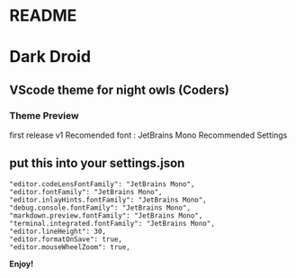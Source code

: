 # README

# Dark Droid

## VScode theme for night owls (Coders)

### Theme Preview

first release v1
Recomended font : JetBrains Mono
Recommended Settings

## put this into your settings.json

    "editor.codeLensFontFamily": "JetBrains Mono",
    "editor.fontFamily": "JetBrains Mono",
    "editor.inlayHints.fontFamily": "JetBrains Mono",
    "debug.console.fontFamily": "JetBrains Mono",
    "markdown.preview.fontFamily": "JetBrains Mono",
    "terminal.integrated.fontFamily": "JetBrains Mono",
    "editor.lineHeight": 30,
    "editor.formatOnSave": true,
    "editor.mouseWheelZoom": true,

**Enjoy!**
